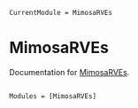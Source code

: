```@meta
CurrentModule = MimosaRVEs
```

# MimosaRVEs

Documentation for [MimosaRVEs](https://github.com/jmartfrut/MimosaRVEs.jl).

```@index
```

```@autodocs
Modules = [MimosaRVEs]
```
